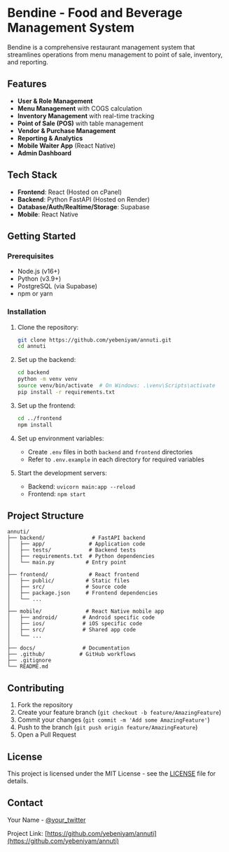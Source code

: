 # Bendine - Food and Beverage Management System

Bendine is a comprehensive restaurant management system that streamlines operations from menu management to point of sale, inventory, and reporting.

## Features

- **User & Role Management**
- **Menu Management** with COGS calculation
- **Inventory Management** with real-time tracking
- **Point of Sale (POS)** with table management
- **Vendor & Purchase Management**
- **Reporting & Analytics**
- **Mobile Waiter App** (React Native)
- **Admin Dashboard**

## Tech Stack

- **Frontend**: React (Hosted on cPanel)
- **Backend**: Python FastAPI (Hosted on Render)
- **Database/Auth/Realtime/Storage**: Supabase
- **Mobile**: React Native

## Getting Started

### Prerequisites

- Node.js (v16+)
- Python (v3.9+)
- PostgreSQL (via Supabase)
- npm or yarn

### Installation

1. Clone the repository:
   ```bash
   git clone https://github.com/yebeniyam/annuti.git
   cd annuti
   ```

2. Set up the backend:
   ```bash
   cd backend
   python -m venv venv
   source venv/bin/activate  # On Windows: .\venv\Scripts\activate
   pip install -r requirements.txt
   ```

3. Set up the frontend:
   ```bash
   cd ../frontend
   npm install
   ```

4. Set up environment variables:
   - Create `.env` files in both `backend` and `frontend` directories
   - Refer to `.env.example` in each directory for required variables

5. Start the development servers:
   - Backend: `uvicorn main:app --reload`
   - Frontend: `npm start`

## Project Structure

```
annuti/
├── backend/               # FastAPI backend
│   ├── app/              # Application code
│   ├── tests/            # Backend tests
│   ├── requirements.txt  # Python dependencies
│   └── main.py          # Entry point
│
├── frontend/             # React frontend
│   ├── public/          # Static files
│   ├── src/             # Source code
│   ├── package.json     # Frontend dependencies
│   └── ...
│
├── mobile/              # React Native mobile app
│   ├── android/        # Android specific code
│   ├── ios/            # iOS specific code
│   ├── src/            # Shared app code
│   └── ...
│
├── docs/               # Documentation
├── .github/           # GitHub workflows
├── .gitignore
└── README.md
```

## Contributing

1. Fork the repository
2. Create your feature branch (`git checkout -b feature/AmazingFeature`)
3. Commit your changes (`git commit -m 'Add some AmazingFeature'`)
4. Push to the branch (`git push origin feature/AmazingFeature`)
5. Open a Pull Request

## License

This project is licensed under the MIT License - see the [LICENSE](LICENSE) file for details.

## Contact

Your Name - [@your_twitter](https://twitter.com/your_twitter)

Project Link: [https://github.com/yebeniyam/annuti](https://github.com/yebeniyam/annuti)
